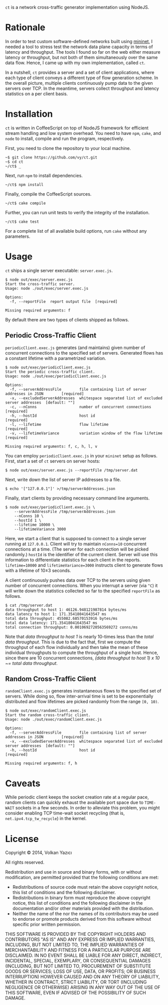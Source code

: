 `ct` is a network cross-traffic generator implementation using NodeJS.

Rationale
=========

In order to test custom software-defined networks built using [mininet](http://www.mininet.org/), I needed a tool to stress test the network data plane capacity in terms of latency and throughput. The tools I found so far on the web either measure latency or throughput, but not both of them simultaneously over the same data flow. Hence, I came up with my own implementation, called `ct`.

In a nutshell, `ct` provides a server and a set of client applications, where each type of client conveys a different type of flow generation scheme. In the overall picture, multiple clients continuously pump data to the given servers over TCP. In the meantime, servers collect throughput and latency statistics on a per client basis.

Installation
============

`ct` is written in CoffeeScript on top of NodeJS framework for efficient stream handling and low system overhead. You need to have `npm`, `cake`, and `node` to install, compile and run the program, respectively.

First, you need to clone the repository to your local machine.

	~$ git clone https://github.com/vy/ct.git
	~$ cd ct
	~/ct$ _

Next, run `npm` to install dependencies.

	~/ct$ npm install

Finally, compile the CoffeeScript sources.

	~/ct$ cake compile

Further, you can run unit tests to verify the integrity of the installation.

	~/ct$ cake test

For a complete list of all available build options, run `cake` without any parameters.

Usage
=====

`ct` ships a single server executable: `server.exec.js`.

	$ node out/exec/server.exec.js
	Start the cross-traffic server.
	Usage: node ./out/exec/server.exec.js

	Options:
	  -f, --reportFile  report output file  [required]

	Missing required arguments: f

By default there are two types of clients shipped as follows.

Periodic Cross-Traffic Client
-----------------------------

`periodicClient.exec.js` generates (and maintains) given number of concurrent connections to the specified set of servers. Generated flows has a constant lifetime with a parametrized variation.

	$ node out/exec/periodicClient.exec.js
	Start the periodic cross-traffic client.
	Usage: node ./out/exec/periodicClient.exec.js

	Options:
	  -f, --serverAddressFile        file containing list of server addresses in JSON        [required]
	  -x, --excludedServerAddresses  whitespace separated list of excluded server addresses  [default: ""]
	  -c, --nConns                   number of concurrent connections                        [required]
	  -h, --hostId                   host id                                                 [required]
	  -l, --lifetime                 flow lifetime                                           [required]
	  -v, --lifetimeVariance         variation window of the flow lifetime                   [required]

	Missing required arguments: f, c, h, l, v

You can employ `periodicClient.exec.js` in your `mininet` setup as follows. First, start a set of `ct` servers on server hosts:

	$ node out/exec/server.exec.js --reportFile /tmp/server.dat

Next, write down the list of server IP addresses to a file.

	$ echo '["127.0.0.1"]' >/tmp/serverAddresses.json

Finally, start clients by providing necessary command line arguments.

	$ node out/exec/periodicClient.exec.js \
		--serverAddressFile /tmp/serverAddresses.json
		--nConns 10 \
		--hostId 1 \
		--lifetime 10000 \
		--lifetimeVariance 3000

Here, we start a client that is supposed to connect to a single server running at `127.0.0.1`. Client will try to maintain `nConns=10` concurrent connections at a time. (The server for each connection will be picked randomly.) `hostId` is the identifier of the current client. Server will use this information to differentiate statistics for each client in the reports. `lifetime=10000` and `lifetimeVariance=3000` instructs client to generate flows with a lifetime of 10±3 seconds.

A client continuously pushes data over TCP to the servers using given number of concurrent connections. When you interrupt a server (via `^C`) it will write down the statistics collected so far to the specified `reportFile` as follows.

	$ cat /tmp/server.dat
	data throughput to host 1: 46126.948121987814 bytes/ms
	data latency to host 1: 171.35418041643547 ms
	total data throughput: 455082.68570153916 bytes/ms
	total data latency: 171.35418041643547 ms
	total connection throughput: 0.0010692720563569272 conns/ms

Note that *data throughput to host 1* is nearly 10-times less than the *total data throughput*. This is due to the fact that, first we compute the throughput of each flow individually and then take the mean of these individual throughputs to compute the throughput of a single host. Hence, since there are 10 concurrent connections, *(data throughput to host 1) x 10 ~= total data throughput*.

Random Cross-Traffic Client
---------------------------

`randomClient.exec.js` generates instantaneous flows to the specified set of servers. While doing so, flow inter-arrival time is set to be exponentially distributed and flow lifetimes are picked randomly from the range `[0, 10)`.

	$ node out/exec/randomClient.exec.js
	Start the random cross-traffic client.
	Usage: node ./out/exec/randomClient.exec.js

	Options:
	  -f, --serverAddressFile        file containing list of server addresses in JSON        [required]
	  -x, --excludedServerAddresses  whitespace separated list of excluded server addresses  [default: ""]
	  -h, --hostId                   host id                                                 [required]

	Missing required arguments: f, h

Caveats
=================

While periodic client keeps the socket creation rate at a regular pace, random clients can quickly exhaust the available port space due to `TIME-WAIT` sockets in a few seconds. In order to alleviate this problem, you might consider enabling TCP time-wait socket recycling (that is, `net.ipv4.tcp_tw_recycle`) in the kernel.

License
=======

Copyright &copy; 2014, Volkan Yazıcı

All rights reserved.

Redistribution and use in source and binary forms, with or without modification, are permitted provided that the following conditions are met:

* Redistributions of source code must retain the above copyright notice, this list of conditions and the following disclaimer.
* Redistributions in binary form must reproduce the above copyright notice, this list of conditions and the following disclaimer in the documentation and/or other materials provided with the distribution.
* Neither the name of the <organization> nor the names of its contributors may be used to endorse or promote products derived from this software without specific prior written permission.

THIS SOFTWARE IS PROVIDED BY THE COPYRIGHT HOLDERS AND CONTRIBUTORS "AS IS" AND ANY EXPRESS OR IMPLIED WARRANTIES, INCLUDING, BUT NOT LIMITED TO, THE IMPLIED WARRANTIES OF MERCHANTABILITY AND FITNESS FOR A PARTICULAR PURPOSE ARE DISCLAIMED. IN NO EVENT SHALL <COPYRIGHT HOLDER> BE LIABLE FOR ANY DIRECT, INDIRECT, INCIDENTAL, SPECIAL, EXEMPLARY, OR CONSEQUENTIAL DAMAGES (INCLUDING, BUT NOT LIMITED TO, PROCUREMENT OF SUBSTITUTE GOODS OR SERVICES; LOSS OF USE, DATA, OR PROFITS; OR BUSINESS INTERRUPTION) HOWEVER CAUSED AND ON ANY THEORY OF LIABILITY, WHETHER IN CONTRACT, STRICT LIABILITY, OR TORT (INCLUDING NEGLIGENCE OR OTHERWISE) ARISING IN ANY WAY OUT OF THE USE OF THIS SOFTWARE, EVEN IF ADVISED OF THE POSSIBILITY OF SUCH DAMAGE.
